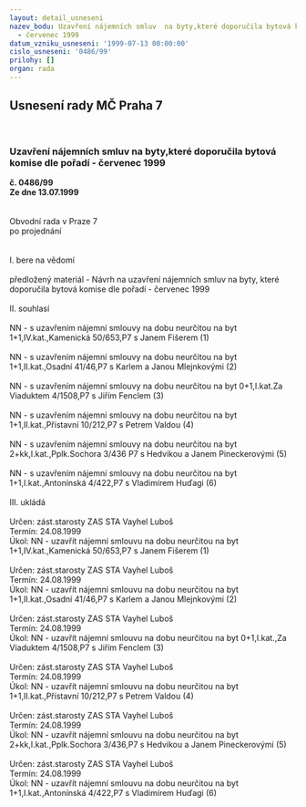 ```yaml
---
layout: detail_usneseni
nazev_bodu: Uzavření nájemních smluv  na byty,které doporučila bytová komise dle pořadí
  - červenec 1999
datum_vzniku_usneseni: '1999-07-13 00:00:00'
cislo_usneseni: '0486/99'
prilohy: []
organ: rada
---
```

<div id="ucUsn_pList" class="usn">
	<span><h2>Usnesení rady MČ Praha 7 </h2>
<br></span><div class="standBody">
<span><h3>Uzavření nájemních smluv  na byty,které doporučila bytová komise dle pořadí - červenec 1999</h3></span><div class="center">
		<strong>č. 0486/99</strong><br>
	</div>
<div class="center">
		<strong>Ze dne 13.07.1999</strong><br><br>
	</div>
<br>Obvodní rada v Praze 7<br>po projednání<br><br><br>I.	bere na vědomí<br><br> předložený materiál - Návrh na uzavření nájemních smluv na byty, které doporučila bytová komise dle pořadí - červenec 1999<br><br>II.	souhlasí <br><br>NN - s uzavřením nájemní smlouvy na dobu neurčitou na byt 1+1,IV.kat.,Kamenická 50/653,P7 s Janem Fišerem (1)<br><br>NN - s uzavřením nájemní smlouvy na dobu neurčitou na byt 1+1,II.kat.,Osadní 41/46,P7 s  Karlem a Janou Mlejnkovými (2)<br><br>NN - s uzavřením nájemní smlouvy na dobu neurčitou na byt 0+1,I.kat.Za Viaduktem 4/1508,P7 s Jiřím Fenclem (3) <br><br>NN - s uzavřením nájemní smlouvy na dobu neurčitou na byt 1+1,II.kat.,Přístavní 10/212,P7 s Petrem Valdou (4)<br><br>NN - s uzavřením nájemní smlouvy na dobu neurčitou na byt 2+kk,I.kat.,Pplk.Sochora 3/436 P7 s Hedvikou a Janem Pineckerovými (5)<br><br>NN - s uzavřením nájemní smlouvy na dobu neurčitou na byt 1+1,I.kat.,Antonínská 4/422,P7 s Vladimírem Huďagi (6)<br><br>III.	ukládá <br><br> Určen:	zást.starosty	ZAS STA Vayhel Luboš<br>Termín: 24.08.1999<br>Úkol:	NN - uzavřít nájemní smlouvu na dobu neurčitou na byt 1+1,IV.kat.,Kamenická 50/653,P7 s Janem Fišerem (1)<br> <br> Určen:	zást.starosty	ZAS STA Vayhel Luboš<br>Termín: 24.08.1999<br>Úkol:	NN - uzavřít nájemní smlouvu na dobu neurčitou na byt 1+1,II.kat.,Osadní 41/46,P7 s Karlem a Janou Mlejnkovými (2)<br> <br> Určen:	zást.starosty	ZAS STA Vayhel Luboš<br>Termín: 24.08.1999<br>Úkol:	NN - uzavřít nájemní smlouvu na dobu neurčitou na byt 0+1,I.kat.,Za Viaduktem 4/1508,P7 s Jiřím Fenclem (3)<br> <br> Určen:	zást.starosty	ZAS STA Vayhel Luboš<br>Termín: 24.08.1999<br>Úkol:	NN - uzavřít nájemní smlouvu na dobu neurčitou na byt 1+1,II.kat.,Přístavní 10/212,P7 s Petrem Valdou (4)<br> <br> Určen:	zást.starosty	ZAS STA Vayhel Luboš<br>Termín: 24.08.1999<br>Úkol:	NN - uzavřít nájemní smlouvu na dobu neurčitou na byt 2+kk,I.kat.,Pplk.Sochora 3/436,P7 s Hedvikou a Janem Pineckerovými (5)<br> <br> Určen:	zást.starosty	ZAS STA Vayhel Luboš<br>Termín: 24.08.1999<br>Úkol:	NN - uzavřít nájemní smlouvu na dobu neurčitou na byt 1+1,I.kat.,Antonínská 4/422,P7 s Vladimírem Huďagi (6)<br>
</div>
</div>